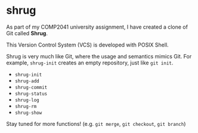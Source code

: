 # shrug
As part of my COMP2041 university assignment, I have created a clone of Git called **Shrug**.

This Version Control System (VCS) is developed with POSIX Shell.

Shrug is very much like Git, where the usage and semantics mimics Git. For example, `shrug-init` creates an empty repository, just like `git init`. 

* `shrug-init`
* `shrug-add` 
* `shrug-commit`
* `shrug-status`
* `shrug-log`
* `shrug-rm`
* `shrug-show`

Stay tuned for more functions! (e.g. `git merge`, `git checkout`, `git branch`)
